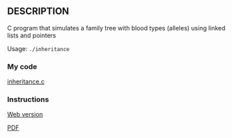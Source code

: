 ## DESCRIPTION
C program that simulates a family tree with blood types (alleles) using linked lists and pointers

Usage: `./inheritance`

### My code
[inheritance.c](/c/inheritance/inheritance.c)

### Instructions
[Web version](https://cs50.harvard.edu/x/2022/labs/5/)

[PDF](/c/inheritance/instructions.pdf)
